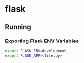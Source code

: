 # flask
## Running
### Exporting Flask ENV Variables

```sh
export FLASK_ENV=development
export FLASK_APP=<file.py>
```
